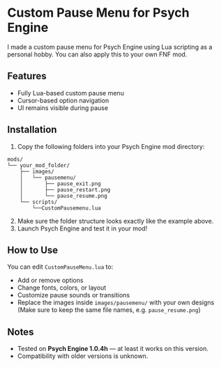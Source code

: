 # Custom Pause Menu for Psych Engine

I made a custom pause menu for Psych Engine using Lua scripting as a personal hobby.
You can also apply this to your own FNF mod.



## Features
- Fully Lua-based custom pause menu   
- Cursor-based option navigation  
- UI remains visible during pause  


## Installation
1. Copy the following folders into your Psych Engine mod directory:
```
mods/
└── your_mod_folder/
    ├── images/
    │   └── pausemenu/
    │       ├── pause_exit.png
    │       ├── pause_restart.png
    │       └── pause_resume.png
    └── scripts/
        └──CustomPausemenu.lua
```
2. Make sure the folder structure looks exactly like the example above.  
3. Launch Psych Engine and test it in your mod!

## How to Use
You can edit `CustomPauseMenu.lua` to:
- Add or remove options  
- Change fonts, colors, or layout  
- Customize pause sounds or transitions  
- Replace the images inside `images/pausemenu/` with your own designs  
  (Make sure to keep the same file names, e.g. `pause_resume.png`)

## Notes
- Tested on **Psych Engine 1.0.4h** — at least it works on this version.  
- Compatibility with older versions is unknown.

